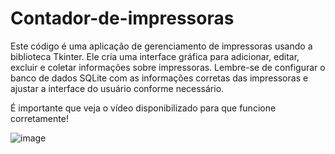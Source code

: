 # Contador-de-impressoras
Este código é uma aplicação de gerenciamento de impressoras usando a biblioteca Tkinter. Ele cria uma interface gráfica para adicionar, editar, excluir e coletar informações sobre impressoras. Lembre-se de configurar o banco de dados SQLite com as informações corretas das impressoras e ajustar a interface do usuário conforme necessário.

É importante que veja o vídeo disponibilizado para que funcione corretamente!

![image](https://github.com/mateustavaresruiz/contador-de-impressoras/assets/153463259/6ec30c14-5dfa-4a2d-910c-7f0072837946)


